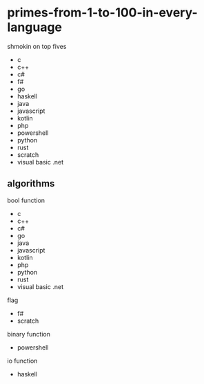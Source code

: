 # primes-from-1-to-100-in-every-language
shmokin on top fives
- c
- c++
- c#
- f#
- go
- haskell
- java
- javascript
- kotlin
- php
- powershell
- python
- rust
- scratch
- visual basic .net

## algorithms
bool function
- c
- c++
- c#
- go
- java
- javascript
- kotlin
- php
- python
- rust
- visual basic .net

flag
- f#
- scratch

binary function
- powershell

io function
- haskell
